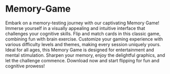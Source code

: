# Memory-Game

Embark on a memory-testing journey with our captivating Memory Game! Immerse yourself in a visually appealing and intuitive interface that challenges your cognitive skills. Flip and match cards in this classic game, combining fun with brain exercise. Customize your gaming experience with various difficulty levels and themes, making every session uniquely yours. Ideal for all ages, this Memory Game is designed for entertainment and mental stimulation. Sharpen your memory, enjoy the delightful graphics, and let the challenge commence. Download now and start flipping for fun and cognitive prowess!

